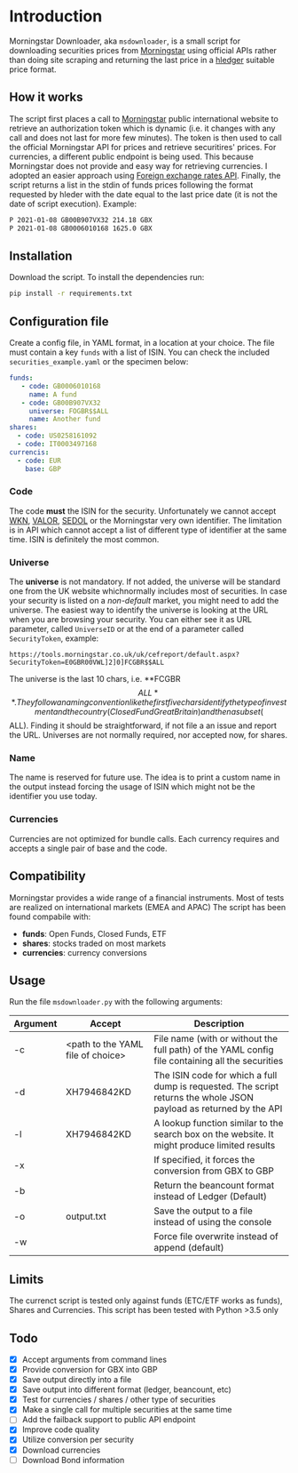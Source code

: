 # Introduction

Morningstar Downloader, aka `msdownloader`, is a small script for downloading securities prices from [Morningstar](https://www.morningstar.com) using official APIs rather than doing site scraping and returning the last price in a [hledger](https://hledger.org) suitable price format.

## How it works

The script first places a call to [Morningstar](https://www.morningstar.co.uk) public international website to retrieve an authorization token which is dynamic (i.e. it changes with any call and does not last for more few minutes). The token is then used to call the official Morningstar API for prices and retrieve securitires' prices.
For currencies, a different public endpoint is being used. This because Morningstar does not provide and easy way for retrieving currencies. I adopted an easier approach using [Foreign exchange rates API](https://exchangeratesapi.io).
Finally, the script returns a list in the stdin of funds prices following the format requested by hleder with the date equal to the last price date (it is not the date of script execution). 
Example:

```bash
P 2021-01-08 GB00B907VX32 214.18 GBX
P 2021-01-08 GB0006010168 1625.0 GBX
```
## Installation 

Download the script. To install the dependencies run:

```bash
pip install -r requirements.txt
```
## Configuration file

Create a config file, in YAML format, in a location at your choice. The file must contain a key `funds` with a list of ISIN. You can check the included `securities_example.yaml` or the specimen below: 

```yaml
funds:
   - code: GB0006010168
     name: A fund
   - code: GB00B907VX32
     universe: FOGBR$$ALL
     name: Another fund
shares:
  - code: US0258161092
  - code: IT0003497168
currencis:
  - code: EUR
    base: GBP
```

### Code
The code **must** the ISIN for the security. Unfortunately we cannot accept [WKN](https://en.wikipedia.org/wiki/Wertpapierkennnummer), [VALOR](https://en.wikipedia.org/wiki/Valoren_number), [SEDOL](https://en.wikipedia.org/wiki/SEDOL) or the Morningstar very own identifier. The limitation is in API which cannot accept a list of different type of identifier at the same time. ISIN is definitely the most common.

### Universe
The **universe** is not mandatory. If not added, the universe will be standard one from the UK website whichnormally includes most of securities. In case your security is listed on a *non-default* market, you might need to add the universe. The easiest way to identify the universe is looking at the URL when you are browsing your security. You can either see it as URL parameter, called `UniverseID` or at the end of a parameter called `SecurityToken`, example:
```url
https://tools.morningstar.co.uk/uk/cefreport/default.aspx?SecurityToken=E0GBR00VWL]2]0]FCGBR$$ALL
```

The universe is the last 10 chars, i.e. **FCGBR$$ALL**. They follow a naming convention like the first five chars identify the type of investment and the country (Closed Fund Great Britain) and then a subset ($$ALL). Finding it should be straightforward, if not file a an issue and report the URL.
Universes are not normally required, nor accepted now, for shares.

### Name
The name is reserved for future use. The idea is to print a custom name in the output instead forcing the usage of ISIN which might not be the identifier you use today.

### Currencies
Currencies are not optimized for bundle calls. Each currency requires and accepts a single pair of base and the code. 

## Compatibility
Morningstar provides a wide range of a financial instruments. Most of tests are realized on international markets (EMEA and APAC) The script has been found compabile with:
- **funds**: Open Funds, Closed Funds, ETF
- **shares**: stocks traded on most markets
- **currencies**: currency conversions

## Usage

Run the file `msdownloader.py` with the following arguments:

|Argument|Accept|Description|
|---|---|---|
|-c|\<path to the YAML file of choice>|File name (with or without the full path) of the YAML config file containing all the securities|
|-d|XH7946842KD| The ISIN code for which a full dump is requested. The script returns the whole JSON payload as returned by the API|
|-l|XH7946842KD| A lookup function similar to the search box on the website. It might produce limited results|
|-x||If specified, it forces the conversion from GBX to GBP|
|-b||Return the beancount format instead of Ledger (Default)|
|-o|output.txt|Save the output to a file instead of using the console|
|-w||Force file overwrite instead of append (default)|

## Limits

The currenct script is tested only against funds (ETC/ETF works as funds), Shares and Currencies.
This script has been tested with Python >3.5 only

## Todo

- [X] Accept arguments from command lines
- [X] Provide conversion for GBX into GBP
- [X] Save output directly into a file
- [X] Save output into different format (ledger, beancount, etc)
- [X] Test for currencies / shares / other type of securities
- [X] Make a single call for multiple securities at the same time
- [ ] Add the failback support to public API endpoint
- [X] Improve code quality
- [X] Utilize conversion per security
- [X] Download currencies
- [ ] Download Bond information